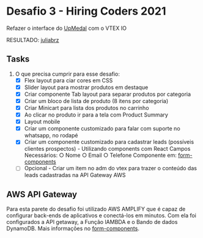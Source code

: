 # Desafio 3 - Hiring Coders 2021 #

Refazer o interface do [UpMedal](https://www.upmedal.com/desafios) com o VTEX IO

RESULTADO: [juliabrz](https://juliabrz--hiringcoders2021.myvtex.com/)


## Tasks

1. O que precisa cumprir para esse desafio:
    - [x]  Flex layout para ciar cores em CSS
    - [x]  Slider layout para mostrar produtos em destaque 
    - [x]  Criar componente Tab layout para separar produtos por categoria
    - [x]  Criar um bloco de lista de produto (8 itens por categoria)
    - [x]  Criar Minicart para lista dos produtos no carrinho
    - [x]  Ao clicar no produto ir para a tela com Product Summary
    - [x]  Layout mobile
    - [x]  Criar um componente customizado para falar com suporte no whatsapp, no rodapé
    - [x]  Criar um componente customizado para cadastrar leads (possíveis clientes prospectos) - Utilizando components com React
            Campos Necessários:
              ○ Nome
              ○ Email
              ○ Telefone
           Componente em: [form-components](https://github.com/juliabrz/form-component)
    - [ ] Opcional - Criar um item no adm do vtex para trazer o conteúdo das leads cadastradas na API Gateway AWS

## AWS API Gateway

Para esta parete do desafio foi utilizado AWS AMPLIFY que é capaz de configurar back-ends de aplicativos e conectá-los em minutos. Com ela foi configurados a API getaway, a Função lAMBDA e o Bando de dados DynamoDB. Mais informações no [form-components](https://github.com/juliabrz/form-component).
